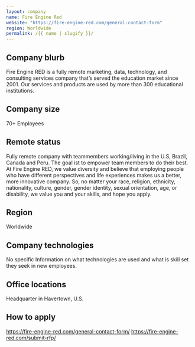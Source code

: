 ```yaml
---
layout: company
name: Fire Engine Red
website: "https://fire-engine-red.com/general-contact-form"
region: Worldwide
permalink: /{{ name | slugify }}/
---
```


## Company blurb

Fire Engine RED is a fully remote marketing, data, technology, and consulting services company that’s served the education market since 2001. Our services and products are used by more than 300 educational institutions.

## Company size

70+ Employees

## Remote status

Fully remote company with teammembers working/living in the U.S, Brazil, Canada and Peru. The goal ist to empower team members to do their best.
At Fire Engine RED, we value diversity and believe that employing people who have different perspectives and life experiences makes us a better, more innovative company. So, no matter your race, religion, ethnicity, nationality, culture, gender, gender identity, sexual orientation, age, or disability, we value you and your skills, and hope you apply.

## Region

Worldwide

## Company technologies

No specific Information on what technologies are used and what is skill set they seek in new employees.

## Office locations

Headquarter in Havertown, U.S.

## How to apply

https://fire-engine-red.com/general-contact-form/
https://fire-engine-red.com/submit-rfp/